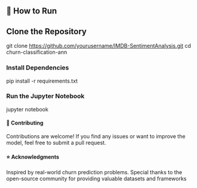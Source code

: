 ## 🔧 How to Run
## Clone the Repository
git clone https://github.com/yourusername/IMDB-SentimentAnalysis.git
cd churn-classification-ann
### Install Dependencies
pip install -r requirements.txt
### Run the Jupyter Notebook
jupyter notebook
#### 🤝 Contributing
Contributions are welcome! If you find any issues or want to improve the model, feel free to submit a pull request.
#### ⭐ Acknowledgments
Inspired by real-world churn prediction problems.
Special thanks to the open-source community for providing valuable datasets and frameworks

